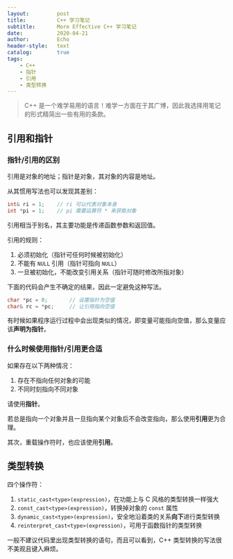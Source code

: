 ```yaml
---
layout:         post
title:          C++ 学习笔记
subtitle:       More Effective C++ 学习笔记
date:           2020-04-21
author:         Echo
header-style:   text
catalog:        true
tags: 
    - C++
    - 指针
    - 引用
    - 类型转换
---
```


> C++ 是一个难学易用的语言！难学一方面在于其广博，因此我选择用笔记的形式精简出一些有用的条款。

## 引用和指针

### 指针/引用的区别

引用是对象的地址；指针是对象，其对象的内容是地址。

从其惯用写法也可以发现其差别：

```c++
int& ri = 1;    // ri 可以代表对象本身
int *pi = 1;    // pi 需要运算符 * 来获取对象
```

引用相当于别名，其主要功能是传递函数参数和返回值。

引用的规则：

1. 必须初始化（指针可任何时候被初始化）
2. 不能有 `NULL` 引用（指针可指向 `NULL`）
3. 一旦被初始化，不能改变引用关系（指针可随时修改所指对象）

下面的代码会产生不确定的结果，因此一定避免这种写法。

```c++
char *pc = 0;       // 设置指针为空值
char& rc = *pc;     // 让引用指向空值
```

有时候如果程序运行过程中会出现类似的情况，即变量可能指向空值，那么变量应该**声明为指针**。

### 什么时候使用指针/引用更合适

如果存在以下两种情况：

1. 存在不指向任何对象的可能
2. 不同时刻指向不同对象

请使用**指针**。

若总是指向一个对象并且一旦指向某个对象后不会改变指向，那么使用**引用**更为合理。

其次，重载操作符时，也应该使用**引用**。

## 类型转换

四个操作符：

1. `static_cast<type>(expression)`，在功能上与 C 风格的类型转换一样强大
2. `const_cast<type>(expression)`，转换掉对象的 `const` 属性
3. `dynamic_cast<type>(expression)`，安全地沿着类的关系**向下**进行类型转换
4. `reinterpret_cast<type>(expression)`，可用于函数指针的类型转换

一般不建议代码里出现类型转换的语句，而且可以看到，C++ 类型转换的写法很不美观且键入麻烦。
